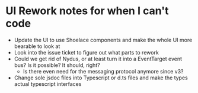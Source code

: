 # UI Rework notes for when I can't code

- Update the UI to use Shoelace components and make the whole UI more bearable to look at
- Look into the issue ticket to figure out what parts to rework
- Could we get rid of Nydus, or at least turn it into a EventTarget event bus? Is it possible? It should, right?
    - Is there even need for the messaging protocol anymore since v3?
- Change sole jsdoc files into Typescript  or d.ts files and make the types actual typescript interfaces
